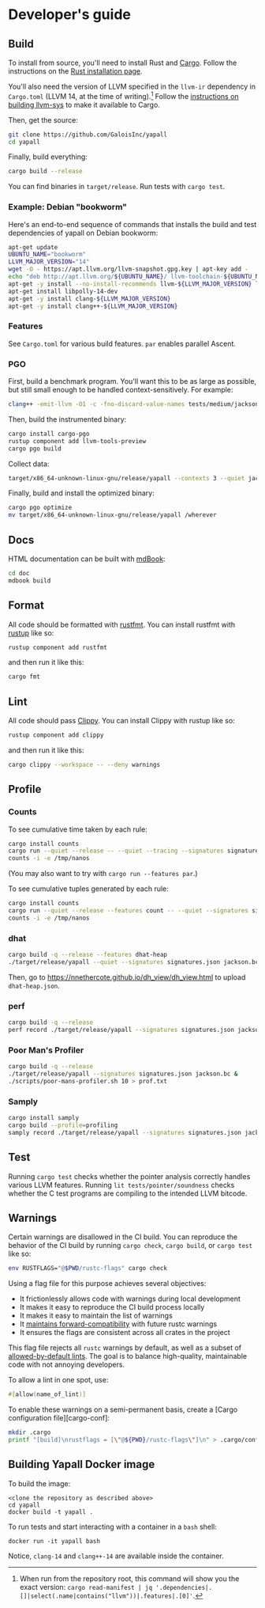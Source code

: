 # Developer's guide

## Build

To install from source, you'll need to install Rust and [Cargo][cargo]. Follow
the instructions on the [Rust installation page][install-rust].

You'll also need the version of LLVM specified in the `llvm-ir` dependency in
`Cargo.toml` (LLVM 14, at the time of writing).[^1] Follow the [instructions on
building llvm-sys][llvm-sys] to make it available to Cargo.

Then, get the source:

```bash
git clone https://github.com/GaloisInc/yapall
cd yapall
```



Finally, build everything:

```bash
cargo build --release
```

You can find binaries in `target/release`. Run tests with `cargo test`.

[^1]: When run from the repository root, this command will show you the exact version: `cargo read-manifest | jq '.dependencies|.[]|select(.name|contains("llvm"))|.features|.[0]'`.

[cargo]: https://doc.rust-lang.org/cargo/
[install-rust]: https://www.rust-lang.org/tools/install
[llvm-sys]: https://gitlab.com/taricorp/llvm-sys.rs#build-requirements

### Example: Debian "bookworm"

Here's an end-to-end sequence of commands that installs the build and test
dependencies of yapall on Debian bookworm:
```sh
apt-get update
UBUNTU_NAME="bookworm"
LLVM_MAJOR_VERSION="14"
wget -O - https://apt.llvm.org/llvm-snapshot.gpg.key | apt-key add -
echo "deb http://apt.llvm.org/${UBUNTU_NAME}/ llvm-toolchain-${UBUNTU_NAME}-${LLVM_MAJOR_VERSION} main" | tee /etc/apt/sources.list.d/llvm.list
apt-get -y install --no-install-recommends llvm-${LLVM_MAJOR_VERSION} llvm-${LLVM_MAJOR_VERSION}-dev
apt-get install libpolly-14-dev
apt-get -y install clang-${LLVM_MAJOR_VERSION}
apt-get -y install clang++-${LLVM_MAJOR_VERSION}
```

### Features

See `Cargo.toml` for various build features. `par` enables parallel Ascent.

### PGO

First, build a benchmark program. You'll want this to be as large as possible,
but still small enough to be handled context-sensitively. For example:

```sh
clang++ -emit-llvm -O1 -c -fno-discard-value-names tests/medium/jackson.cpp
```

Then, build the instrumented binary:

```sh
cargo install cargo-pgo
rustup component add llvm-tools-preview
cargo pgo build
```

Collect data:

```sh
target/x86_64-unknown-linux-gnu/release/yapall --contexts 3 --quiet jackson.bc
```

Finally, build and install the optimized binary:

```sh
cargo pgo optimize
mv target/x86_64-unknown-linux-gnu/release/yapall /wherever
```

## Docs

HTML documentation can be built with [mdBook][mdbook]:

```sh
cd doc
mdbook build
```

[mdbook]: https://rust-lang.github.io/mdBook/

## Format

All code should be formatted with [rustfmt][rustfmt]. You can install rustfmt
with [rustup][rustup] like so:

```sh
rustup component add rustfmt
```

and then run it like this:

```sh
cargo fmt
```

[rustfmt]: https://rust-lang.github.io/rustfmt
[rustup]: https://rustup.rs/

## Lint

All code should pass [Clippy][clippy]. You can install Clippy with rustup
like so:

```sh
rustup component add clippy
```

and then run it like this:

```sh
cargo clippy --workspace -- --deny warnings
```

[clippy]: https://doc.rust-lang.org/stable/clippy/

## Profile

### Counts

To see cumulative time taken by each rule:

```sh
cargo install counts
cargo run --quiet --release -- --quiet --tracing --signatures signatures.json irving.bc 2> /tmp/nanos
counts -i -e /tmp/nanos
```

(You may also want to try with `cargo run --features par`.)

To see cumulative tuples generated by each rule:

```sh
cargo install counts
cargo run --quiet --release --features count -- --quiet --signatures signatures.json irving.bc 2> /tmp/nanos
counts -i -e /tmp/nanos
```

### dhat

```sh
cargo build -q --release --features dhat-heap
./target/release/yapall --quiet --signatures signatures.json jackson.bc
```

Then, go to <https://nnethercote.github.io/dh_view/dh_view.html> to upload
`dhat-heap.json`.

### perf

```sh
cargo build -q --release
perf record ./target/release/yapall --signatures signatures.json jackson.bc
```

### Poor Man's Profiler

```sh
cargo build -q --release
./target/release/yapall --signatures signatures.json jackson.bc &
./scripts/poor-mans-profiler.sh 10 > prof.txt
```

### Samply

```sh
cargo install samply
cargo build --profile=profiling
samply record ./target/release/yapall --signatures signatures.json jackson.bc
```

## Test

Running `cargo test` checks whether the pointer analysis correctly handles
various LLVM features. Running `lit tests/pointer/soundness` checks whether the
C test programs are compiling to the intended LLVM bitcode.

## Warnings

Certain warnings are disallowed in the CI build. You can reproduce the behavior
of the CI build by running `cargo check`, `cargo build`, or `cargo test` like
so:

```sh
env RUSTFLAGS="@$PWD/rustc-flags" cargo check
```

Using a flag file for this purpose achieves several objectives:

- It frictionlessly allows code with warnings during local development
- It makes it easy to reproduce the CI build process locally
- It makes it easy to maintain the list of warnings
- It [maintains forward-compatibility][anti-pat] with future rustc warnings
- It ensures the flags are consistent across all crates in the project

This flag file rejects all `rustc` warnings by default, as well as a subset of
[allowed-by-default lints][allowed-by-default]. The goal is to balance 
high-quality, maintainable code with not annoying developers.

To allow a lint in one spot, use:

```rust
#[allow(name_of_lint)]
```

To enable these warnings on a semi-permanent basis, create a [Cargo
configuration file][cargo-conf]:

```sh
mkdir .cargo
printf "[build]\nrustflags = [\"@${PWD}/rustc-flags\"]\n" > .cargo/config.toml
```

## Building Yapall Docker image 
To build the image:
```
<clone the repository as described above>
cd yapall
docker build -t yapall .
```

To run tests and start interacting with a container in a `bash` shell:
```
docker run -it yapall bash
```
Notice, `clang-14` and `clang++-14` are available inside the container.

[allowed-by-default]: https://doc.rust-lang.org/rustc/lints/listing/allowed-by-default.html
[anti-pat]: https://rust-unofficial.github.io/patterns/anti_patterns/deny-warnings.html#denywarnings
